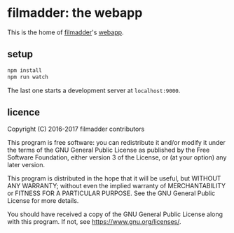 # filmadder: the webapp

This is the home of [filmadder](https://filmadder.com/)'s
[webapp](https://app.filmadder.com/).


## setup

```sh
npm install
npm run watch
```

The last one starts a development server at `localhost:9000`.


## licence

Copyright (C) 2016-2017  filmadder contributors

This program is free software: you can redistribute it and/or modify
it under the terms of the GNU General Public License as published by
the Free Software Foundation, either version 3 of the License, or
(at your option) any later version.

This program is distributed in the hope that it will be useful,
but WITHOUT ANY WARRANTY; without even the implied warranty of
MERCHANTABILITY or FITNESS FOR A PARTICULAR PURPOSE.  See the
GNU General Public License for more details.

You should have received a copy of the GNU General Public License
along with this program.  If not, see <https://www.gnu.org/licenses/>.
